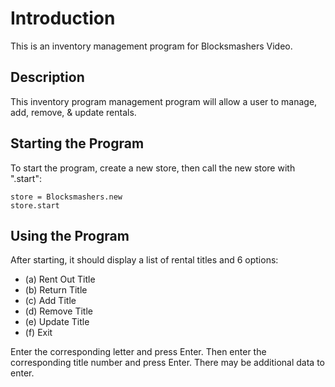 # Introduction
This is an inventory management program for Blocksmashers Video.

## Description
This inventory program management program will allow a user to manage, add, remove, & update rentals.

## Starting the Program
To start the program, create a new store, then call the new store with ".start":
```
store = Blocksmashers.new
store.start
```

## Using the Program
After starting, it should display a list of rental titles and 6 options:

- (a) Rent Out Title
- (b) Return Title
- (c) Add Title
- (d) Remove Title
- (e) Update Title
- (f) Exit

Enter the corresponding letter and press Enter. Then enter the corresponding title number and press Enter. There may be additional data to enter.
